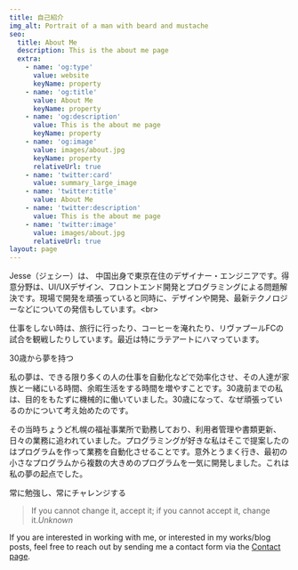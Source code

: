 ```yaml
---
title: 自己紹介
img_alt: Portrait of a man with beard and mustache
seo:
  title: About Me
  description: This is the about me page
  extra:
    - name: 'og:type'
      value: website
      keyName: property
    - name: 'og:title'
      value: About Me
      keyName: property
    - name: 'og:description'
      value: This is the about me page
      keyName: property
    - name: 'og:image'
      value: images/about.jpg
      keyName: property
      relativeUrl: true
    - name: 'twitter:card'
      value: summary_large_image
    - name: 'twitter:title'
      value: About Me
    - name: 'twitter:description'
      value: This is the about me page
    - name: 'twitter:image'
      value: images/about.jpg
      relativeUrl: true
layout: page
---
```

Jesse（ジェシー）は、 中国出身で東京在住のデザイナー・エンジニアです。得意分野は、UI/UXデザイン、フロントエンド開発とプログラミングによる問題解決です。現場で開発を頑張っていると同時に、デザインや開発、最新テクノロジーなどについての発信もしています。\<br>

仕事をしない時は、旅行に行ったり、コーヒーを淹れたり、リヴァプールFCの試合を観戦したりしています。最近は特にラテアートにハマっています。

30歳から夢を持つ

私の夢は、できる限り多くの人の仕事を自動化などで効率化させ、その人達が家族と一緒にいる時間、余暇生活をする時間を増やすことです。30歳前までの私は、目的をもたずに機械的に働いていました。30歳になって、なぜ頑張っているのかについて考え始めたのです。

その当時ちょうど札幌の福祉事業所で勤務しており、利用者管理や書類更新、日々の業務に追われていました。プログラミングが好きな私はそこで提案したのはプログラムを作って業務を自動化させることです。意外とうまく行き、最初の小さなプログラムから複数の大きめのプログラムを一気に開発しました。これは私の夢の起点でした。

常に勉強し、常にチャレンジする

> If you cannot change it, accept it; if you cannot accept it, change it.<cite>Unknown</cite>



If you are interested in working with me, or interested in my works/blog posts, feel free to reach out by sending me a contact form via the [Contact page](abc.com).
